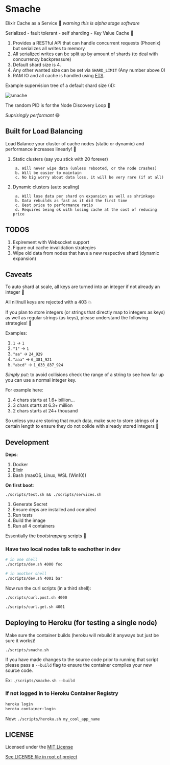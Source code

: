 # Smache

Elixir Cache as a Service :tada: _warning this is alpha stage software_

Serialized - fault tolerant - self sharding - Key Value Cache :rocket:

1. Provides a RESTful API that can handle concurrent requests (Phoenix) but serializes all writes to memory
1. All serialized writes can be split up by amount of shards (to deal with concurrency backpressure)
1. Default shard size is 4.
1. Any other wanted size can be set via `SHARD_LIMIT` (Any number above 0)
1. RAM IO and all cache is handled using [ETS](https://elixir-lang.org/getting-started/mix-otp/ets.html).

Example supervision tree of a default shard size (4):

![smache](https://user-images.githubusercontent.com/9837366/38791748-07b6a3c8-410f-11e8-9b31-f1a0daa752df.png)

The random PID is for the Node Discovery Loop :pray:

_Suprisingly performant_ :smile:

## Built for Load Balancing

Load Balance your cluster of cache nodes (static or dynamic) and performance increases linearly! :tada:

1. Static clusters (say you stick with 20 forever)

        a. Will never wipe data (unless rebooted, or the node crashes)
        b. Will be easier to maintain
        c. No big worry about data loss, it will be very rare (if at all)

2. Dynamic clusters (auto scaling)

        a. Will lose data per shard on expansion as well as shrinkage
        b. Data rebuilds as fast as it did the first time
        c. Best price to performance ratio
        d. Requires being ok with losing cache at the cost of reducing price

## TODOS

1. Expirement with Websocket support
2. Figure out cache invalidation strategies
3. Wipe old data from nodes that have a new respective shard (dynamic expansion)

## Caveats

To auto shard at scale, all keys are turned into an integer if not already an integer :thinking:

All nil/null keys are rejected with a 403 :boom:

If you plan to store integers (or strings that directly map to integers as keys) as well as regular strings (as keys), please understand the following strategies! :thinking:

Examples:

1. `1` -> `1`
2. `"1"` -> `1`
3. `"aa"` -> `24_929`
4. `"aaa"` -> `6_381_921`
5. `"abcd"` -> `1_633_837_924`

_Simply put:_ to avoid collisions check the range of a string to see how far up you can use a normal integer key.

For example here:

1. 4 chars starts at 1.6+ billion...
1. 3 chars starts at 6.3+ million
1. 2 chars starts at 24+ thousand

So unless you are storing that much data, make sure to store strings of a certain length to ensure they do not colide with already stored integers :pray:

## Development

**Deps**:

1. Docker
1. Elixir
1. Bash (masOS, Linux, WSL (Win10))

**On first boot**:

`./scripts/test.sh && ./scripts/services.sh`

1. Generate Secret
1. Ensure deps are installed and compiled
1. Run tests
1. Build the image
1. Run all 4 containers

Essentially the _bootstrapping_ scripts :rocket:

### Have two local nodes talk to eachother in dev

```bash
# in one shell
./scripts/dev.sh 4000 foo

# in another shell
./scripts/dev.sh 4001 bar
```

Now run the curl scripts (in a third shell):

```bash
./scripts/curl.post.sh 4000

./scripts/curl.get.sh 4001
```

## Deploying to Heroku (for testing a single node)

Make sure the container builds (heroku will rebuild it anyways but just be sure it works)!

`./scripts/smache.sh`

If you have made changes to the source code prior to running that script please pass a `--build` flag to ensure the container compiles your new source code.

Ex: `./scripts/smache.sh --build`

### If not logged in to Heroku Container Registry

```bash
heroku login
heroku container:login
```

Now: `./scripts/heroku.sh my_cool_app_name`
<!--

## Deploying to Digital Ocean/Vultr/EC2

Make sure you have Docker and docker-compose!
Make sure you have your ssh key as an authorized key for your target node!

### Build the release with Docker

1. In one shell: `./scripts/docker.release.sh`
1. In another shell (once release is built): `./scripts/docker.copy.release.sh`
1. Grab tarball and scp: `scp -r ./smache.tar.gz user@<target_ip>:/home/user`
1. SSH into your server: `ssh user@<target_ip>`
1. Unpack the tarball: `tar -xzf smache.tar.gz`
1. Run the server:

        a. As a Daemon: `PORT=<port> ./bin/smache start`
        b. In the foreground: `PORT=<port> ./bin/smache foreground`
        c. In interactive mode: `PORT=<port> ./bin/smache console`

## Current Benchmarks

On a single shard (so imagine just one ets table)

~13k req/s in an Alpine Docker Container running on Ubuntu 4.10 in production mode on a 2 Core Intel i7 from 2013

**CPU Info**

```bash
Model name:          Intel(R) Core(TM) i7-4558U CPU @ 2.80GHz
CPU(s):              4
On-line CPU(s) list: 0-3
Thread(s) per core:  2
Core(s) per socket:  2
Socket(s):           1
```

### To run benchmarks

You will need two tabs/panes/shell for this:

1. Build the container and run it: `./scripts/test.sh`
2. Wait for: `Attaching to smache_prod_1`
3. Run the bench suite in a different shell/pane/tab: `./scripts/bench.sh`

        a. To keep changes in git HEAD pass the `-c` flag
        b. Ex: `./scripts/bench.sh -c`
        c. Otherwise the `.results.log` file will be checked out
-->

## LICENSE

Licensed under the [MIT License](https://choosealicense.com/licenses/mit/)

[See LICENSE file in root of project](https://github.com/selfup/smache/blob/master/LICENSE)
